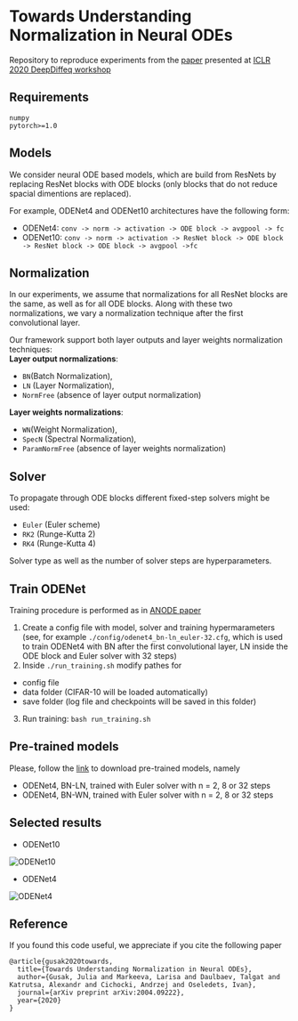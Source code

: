 # Towards Understanding Normalization in Neural ODEs
Repository to reproduce experiments from the  [paper](https://arxiv.org/abs/2004.09222)
 presented at [ICLR 2020 DeepDiffeq workshop](http://iclr2020deepdiffeq.rice.edu/) 
 
 
 
## Requirements
```
numpy
pytorch>=1.0
```

## Models
We consider neural ODE based models, which are build from ResNets by replacing ResNet blocks with ODE blocks (only blocks that do not reduce spacial dimentions are replaced).

For example, ODENet4 and ODENet10 architectures have the following form:
- ODENet4:
```conv -> norm -> activation -> ODE block -> avgpool -> fc```
- ODENet10:
```conv -> norm -> activation -> ResNet block -> ODE block -> ResNet block -> ODE block -> avgpool ->fc```

## Normalization
In  our  experiments,  we  assume  that  normalizations  for  all  ResNet  blocks  are  the  same,  as  well as for all ODE blocks.  Along with these two normalizations, we vary a normalization technique after the first convolutional layer.

Our framework support both layer outputs and layer weights normalization techniques:\
**Layer output normalizations**:
- ```BN```(Batch Normalization),
- ```LN``` (Layer Normalization),
- ```NormFree``` (absence of layer output normalization)

**Layer weights normalizations**:
- ```WN```(Weight Normalization),
- ```SpecN``` (Spectral Normalization),
- ```ParamNormFree``` (absence of layer weights normalization) 

## Solver
To propagate through ODE blocks different fixed-step solvers might be used:
- ```Euler``` (Euler scheme)
- ```RK2``` (Runge-Kutta 2)
- ```RK4``` (Runge-Kutta 4)

Solver type as well as the number of solver steps are hyperparameters.



## Train ODENet
Training procedure is performed as in [ANODE paper](https://arxiv.org/pdf/1902.10298.pdf)
1. Create a config file with  model, solver and training hypermarameters\
(see, for example ```./config/odenet4_bn-ln_euler-32.cfg```, which is used to train ODENet4 with BN after the first convolutional layer, LN inside the ODE block and Euler solver with 32 steps) 
2. Inside  ```./run_training.sh```  modify pathes for
- config file
- data folder (CIFAR-10 will be loaded automatically)
- save folder (log file and checkpoints will be saved in this folder)

3. Run training:
```bash run_training.sh ```

## Pre-trained models
Please, follow the [link](https://drive.google.com/drive/folders/1fm8jpXvA9DyOlzLfZ7k18ahZ0SRRDVix?usp=sharing) to download pre-trained models, namely
- ODENet4, BN-LN, trained with Euler solver with n = 2, 8 or 32 steps
- ODENet4, BN-WN, trained with Euler solver with n = 2, 8 or 32 steps

## Selected results
- ODENet10 

![ODENet10](misc/odenet10.png)

- ODENet4 

![ODENet4](misc/odenet4.png)

## Reference
If you found this code useful, we appreciate  if you  cite the following paper
```
@article{gusak2020towards,
  title={Towards Understanding Normalization in Neural ODEs},
  author={Gusak, Julia and Markeeva, Larisa and Daulbaev, Talgat and Katrutsa, Alexandr and Cichocki, Andrzej and Oseledets, Ivan},
  journal={arXiv preprint arXiv:2004.09222},
  year={2020}
}
```
